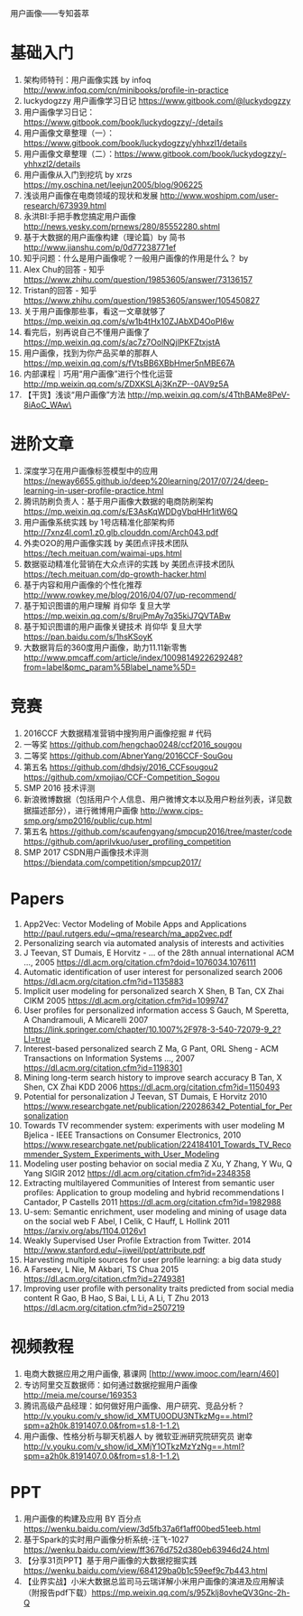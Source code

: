 用户画像——专知荟萃
# 基础入门
1. 架构师特刊：用户画像实践 by infoq http://www.infoq.com/cn/minibooks/profile-in-practice
1. luckydogzzy 用户画像学习日记 https://www.gitbook.com/@luckydogzzy
1. 用户画像学习日记： https://www.gitbook.com/book/luckydogzzy/-/details
1. 用户画像文章整理（一）：https://www.gitbook.com/book/luckydogzzy/yhhxzl1/details
1. 用户画像文章整理（二）：https://www.gitbook.com/book/luckydogzzy/-yhhxzl2/details
1. 用户画像从入门到挖坑 by xrzs https://my.oschina.net/leejun2005/blog/906225
1. 浅谈用户画像在电商领域的现状和发展 http://www.woshipm.com/user-research/673939.html
1. 永洪BI:手把手教您搞定用户画像 http://news.yesky.com/prnews/280/85552280.shtml
1. 基于大数据的用户画像构建（理论篇）by 简书 http://www.jianshu.com/p/0d77238771ef
1. 知乎问题：什么是用户画像呢？一般用户画像的作用是什么？ by
1. Alex Chu的回答 - 知乎 https://www.zhihu.com/question/19853605/answer/73136157
1. Tristan的回答 - 知乎 https://www.zhihu.com/question/19853605/answer/105450827
1. 关于用户画像那些事，看这一文章就够了 https://mp.weixin.qq.com/s/w1b4tHx10ZJAbXD4OoPI6w
1. 看完后，别再说自己不懂用户画像了 https://mp.weixin.qq.com/s/ac7z7OolNQjlPKFZtxjstA
1. 用户画像，找到为你产品买单的那群人 https://mp.weixin.qq.com/s/fVtsBB6XBbHmer5nMBE67A
1. 内部课程｜巧用“用户画像”进行个性化运营 http://mp.weixin.qq.com/s/ZDXKSLAj3KnZP--0AV9z5A
1. 【干货】浅谈“用户画像”方法 http://mp.weixin.qq.com/s/4TthBAMe8PeV-8iAoC_WAw\

# 进阶文章
1. 深度学习在用户画像标签模型中的应用 https://neway6655.github.io/deep%20learning/2017/07/24/deep-learning-in-user-profile-practice.html
1. 腾讯防刷负责人：基于用户画像大数据的电商防刷架构 https://mp.weixin.qq.com/s/E3AsKqWDDgVbqHHr1itW6Q
1. 用户画像系统实践 by 1号店精准化部架构师 http://7xnz4l.com1.z0.glb.clouddn.com/Arch043.pdf
1. 外卖O2O的用户画像实践 by 美团点评技术团队 https://tech.meituan.com/waimai-ups.html
1. 数据驱动精准化营销在大众点评的实践 by 美团点评技术团队 https://tech.meituan.com/dp-growth-hacker.html
1. 基于内容和用户画像的个性化推荐 http://www.rowkey.me/blog/2016/04/07/up-recommend/
1. 基于知识图谱的用户理解 肖仰华 复旦大学 https://mp.weixin.qq.com/s/8rujPmAy7q35kiJ7QVTABw
1. 基于知识图谱的用户画像关键技术 肖仰华 复旦大学 https://pan.baidu.com/s/1hsKSoyK
1. 大数据背后的360度用户画像，助力11.11新零售 http://www.pmcaff.com/article/index/1009814922629248?from=label&pmc_param%5Blabel_name%5D=

# 竞赛
1. 2016CCF 大数据精准营销中搜狗用户画像挖掘 # 代码
1. 一等奖 https://github.com/hengchao0248/ccf2016_sougou
1. 二等奖 https://github.com/AbnerYang/2016CCF-SouGou
1. 第五名 https://github.com/dhdsjy/2016_CCFsougou2 https://github.com/xmojiao/CCF-Competition_Sogou
1. SMP 2016 技术评测
1. 新浪微博数据（包括用户个人信息、用户微博文本以及用户粉丝列表，详见数据描述部分），进行微博用户画像 http://www.cips-smp.org/smp2016/public/cup.html
1. 第五名 https://github.com/scaufengyang/smpcup2016/tree/master/code https://github.com/aprilvkuo/user_profiling_competition
1. SMP 2017 CSDN用户画像技术评测 https://biendata.com/competition/smpcup2017/

# Papers
1. App2Vec: Vector Modeling of Mobile Apps and Applications http://paul.rutgers.edu/~qma/research/ma_app2vec.pdf
1. Personalizing search via automated analysis of interests and activities
1. J Teevan, ST Dumais, E Horvitz - … of the 28th annual international ACM …, 2005 https://dl.acm.org/citation.cfm?doid=1076034.1076111
1. Automatic identification of user interest for personalized search 2006 https://dl.acm.org/citation.cfm?id=1135883
1. Implicit user modeling for personalized search X Shen, B Tan, CX Zhai  CIKM 2005 https://dl.acm.org/citation.cfm?id=1099747
1. User profiles for personalized information access S Gauch, M Speretta, A Chandramouli, A Micarelli 2007 https://link.springer.com/chapter/10.1007%2F978-3-540-72079-9_2?LI=true
1. Interest-based personalized search Z Ma, G Pant, ORL Sheng - ACM Transactions on Information Systems …, 2007 https://dl.acm.org/citation.cfm?id=1198301
1. Mining long-term search history to improve search accuracy B Tan, X Shen, CX Zhai  KDD 2006 https://dl.acm.org/citation.cfm?id=1150493
1. Potential for personalization J Teevan, ST Dumais, E Horvitz 2010 https://www.researchgate.net/publication/220286342_Potential_for_Personalization
1. Towards TV recommender system: experiments with user modeling M Bjelica - IEEE Transactions on Consumer Electronics, 2010 https://www.researchgate.net/publication/224184101_Towards_TV_Recommender_System_Experiments_with_User_Modeling
1. Modeling user posting behavior on social media Z Xu, Y Zhang, Y Wu, Q Yang SIGIR 2012 https://dl.acm.org/citation.cfm?id=2348358
1. Extracting multilayered Communities of Interest from semantic user profiles: Application to group modeling and hybrid recommendations I Cantador, P Castells  2011 https://dl.acm.org/citation.cfm?id=1982988
1. U-sem: Semantic enrichment, user modeling and mining of usage data on the social web F Abel, I Celik, C Hauff, L Hollink 2011 https://arxiv.org/abs/1104.0126v1
1. Weakly Supervised User Profile Extraction from Twitter. 2014 http://www.stanford.edu/~jiweil/ppt/attribute.pdf
1. Harvesting multiple sources for user profile learning: a big data study
1. A Farseev, L Nie, M Akbari, TS Chua 2015 https://dl.acm.org/citation.cfm?id=2749381
1. Improving user profile with personality traits predicted from social media content R Gao, B Hao, S Bai, L Li, A Li, T Zhu 2013 https://dl.acm.org/citation.cfm?id=2507219

# 视频教程
1. 电商大数据应用之用户画像, 慕课网 [http://www.imooc.com/learn/460]
1. 专访阿里交互数据师：如何通过数据挖掘用户画像 http://meia.me/course/169353
1. 腾讯高级产品经理：如何做好用户画像、用户研究、竞品分析？ http://v.youku.com/v_show/id_XMTU0ODU3NTkzMg==.html?spm=a2h0k.8191407.0.0&from=s1.8-1-1.2\
1. 用户画像、性格分析与聊天机器人 by 微软亚洲研究院研究员 谢幸 http://v.youku.com/v_show/id_XMjY1OTkzMzYzNg==.html?spm=a2h0k.8191407.0.0&from=s1.8-1-1.2\

# PPT
1. 用户画像的构建及应用 BY 百分点 https://wenku.baidu.com/view/3d5fb37a6f1aff00bed51eeb.html
1. 基于Spark的实时用户画像分析系统-汪飞-1027  https://wenku.baidu.com/view/ff3676d752d380eb63946d24.html
1. 【分享31页PPT】基于用户画像的大数据挖掘实践 https://wenku.baidu.com/view/684129ba0b1c59eef9c7b443.html
1. 【业界实战】小米大数据总监司马云瑞详解小米用户画像的演进及应用解读（附报告pdf下载）https://mp.weixin.qq.com/s/95Zklj8ovheQV3Gnc-2h-Q